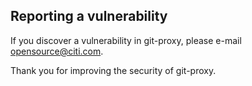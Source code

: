 ## Reporting a vulnerability

If you discover a vulnerability in git-proxy, please e-mail [opensource@citi.com](mailto:opensource@citi.com).

Thank you for improving the security of git-proxy.